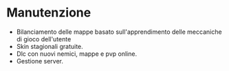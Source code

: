 # Manutenzione

- Bilanciamento delle mappe basato sull'apprendimento delle meccaniche di gioco dell'utente
- Skin stagionali gratuite.
- Dlc con nuovi nemici, mappe e pvp online.
- Gestione server.
